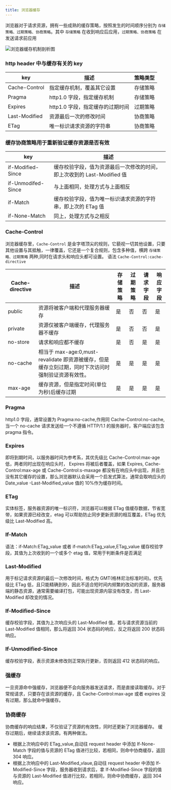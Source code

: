 ```yaml
---
title: 浏览器缓存
---
```


浏览器对于请求资源，拥有一些成熟的缓存策略，按照发生的时间顺序分别为 `存储策略、过期策略、协商策略`。其中 `存储策略` 在收到响应后应用，`过期策略、协商策略` 在发送请求前应用

![浏览器缓存机制剖析图](https://lc-gold-cdn.xitu.io/54a021d766b64e993d39.png)

### http header 中与缓存有关的 key

| key           | 描述                             | 策略类型 |
| ------------- | -------------------------------- | -------- |
| Cache-Control | 指定缓存机制，覆盖其它设置       | 存储策略 |
| Pragma        | http1.0 字段，指定缓存机制       | 存储策略 |
| Expires       | http1.0 字段，指定缓存的过期时间 | 过期策略 |
| Last-Modified | 资源最后一次的修改时间           | 协商策略 |
| ETag          | 唯一标识请求资源的字符串         | 协商策略 |

### 缓存协商策略用于重新验证缓存资源是否有效

| key                | 描述                                                                    |
| ------------------ | ----------------------------------------------------------------------- |
| if-Modified-Since  | 缓存校验字段，值为资源最后一次修改的时间，即上次收到的 Last-Modified 值 |
| if-Unmodifed-Since | 与上面相同，处理方式与上面相反                                          |
| if-Match           | 缓存校验字段，值为唯一标识请求资源的字符串，即上次的 ETag 值            |
| if-None-Match      | 同上，处理方式与之相反                                                  |

### Cache-Control

浏览器缓存里，`Cache-Control` 是金字塔顶尖的规则，它藐视一切其他设置，只要其他设置与其抵触，一律覆盖，它还是一个复合规则，包含多种值，横跨 `存储策略、过期策略` 两种,同时在请求头和响应头都可设置。
语法 `Cache-Control:cache-directive`

| Cache-directive | 描述                                                                                                | 存储策略 | 过期策略 | 请求字段 | 响应字段 |
| --------------- | --------------------------------------------------------------------------------------------------- | -------- | -------- | -------- | -------- |
| public          | 资源将被客户端和代理服务器缓存                                                                      | 是       | 否       | 否       | 是       |
| private         | 资源仅被客户端缓存，代理服务器不缓存                                                                | 是       | 否       | 否       | 是       |
| no-store        | 请求和响应都不缓存                                                                                  | 是       | 否       | 是       | 是       |
| no-cache        | 相当于 max-age:0,must-revalidate 即资源被缓存，但是缓存立刻过期，同时下次访问时强制验证资源有效性。 | 是       | 是       | 是       | 是       |
| max-age         | 缓存资源，但是指定时间(单位为秒)后缓存过期                                                          | 是       | 是       | 是       | 是       |

### Pragma

http1.0 字段，通常设置为 Pragma:no-cache,作用同 Cache-Control:no-cache,当一个 no-cache 请求发送给一个不遵循 HTTP/1.1 的服务器时，客户端应该包含 pragma 指令。

### Expires

即将到期时间，以服务器时间为参考系，其优先级比 Cache-Control:max-age 低，两者同时出现在响应头时， Expires 将被后者覆盖，如果 Expires, Cache-Control:max-age 或 Cache-Control:s-maxage 都没有在响应头中出现，并且也没有其它缓存的设置，那么浏览器默认会采用一个启发式算法，通常会取响应头的 Date_value -Last-Modified_value 值的 10%作为缓存时间。

### ETag

实体标签，服务器资源的唯一标识符，浏览器可以根据 ETag 值缓存数据，节省宽带，如果资源已经改变，etag 可以帮助防止同步更新资源的相互覆盖，ETag 优先级比 Last-Modified 高。

### If-Match

语法：if-Match:ETag_value 或者 if-match:ETag_value,ETag_value
缓存校验字段，其值为上次收到的一个或多个 etag 值，常用于判断条件是否满足

### Last-Modified

用于标记请求资源的最后一次修改时间，格式为 GMT(格林尼治标准时间)。优先级比 ETag 低，且只能精确到秒，因此不适合短时间内频繁的改动的资源，服务器端的静态资源，通常需要编译打包，可能出现资源内容没有改变，而 Last-Modified 却改变的情况。

### If-Modified-Since

缓存校验字段，其值为上次响应头的 Last-Modified 值，若与请求资源当前的 Last-Modified 值相同，那么将返回 304 状态码的响应，反之将返回 200 状态码响应。

### If-Unmodified-Since

缓存校验字段，表示资源未修改则正常执行更新，否则返回 412 状态码的响应。

### 强缓存

一旦资源命中强缓存，浏览器便不会向服务器发送请求，而是直接读取缓存。对于常规请求，只要存在该资源的缓存，且 Cache-Control:max-age 或者 expires 没有过期，那么就命中强缓存。

### 协商缓存

协商缓存的响应结果，不仅验证了资源的有效性，同时还更新了浏览器缓存。
缓存过期后，继续请求该资源。有两种做法。

- 根据上次响应中的 ETag_value,自动往 request header 中添加 If-None-Match 字段的值与资源的 ETag 值进行比较，若相同，则命中协商缓存，返回 304 响应。
- 根据上次响应中的 Last-Modified_vlaue,自动往 request header 中添加 If-Modified-Since 字段，服务器收到请求后，拿 If-Modified-Since 字段的值与资源的 Last-Modified 值进行比较，若相同，则命中协商缓存，返回 304 响应。
